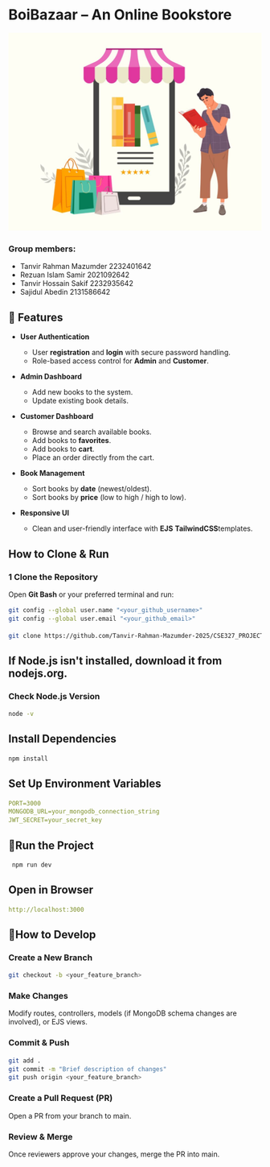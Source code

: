 # BoiBazaar – An Online Bookstore

![Image book Store](https://github.com/Tanvir-Rahman-Mazumder-2025/CSE327_PROJECT/blob/main/public/images/bookselling_Cover.jpg)

### Group members:

* Tanvir Rahman Mazumder 2232401642
* Rezuan Islam Samir 2021092642
* Tanvir Hossain Sakif 2232935642
* Sajidul Abedin 2131586642

## 🚀 Features

- **User Authentication**
  - User **registration** and **login** with secure password handling.
  - Role-based access control for **Admin** and **Customer**.

- **Admin Dashboard**
  - Add new books to the system.
  - Update existing book details.


- **Customer Dashboard**
  - Browse and search available books.
  - Add books to **favorites**.
  - Add books to **cart**.
  - Place an order directly from the cart.

- **Book Management**
  - Sort books by **date** (newest/oldest).
  - Sort books by **price** (low to high / high to low).


- **Responsive UI**
  - Clean and user-friendly interface with **EJS** **TailwindCSS**templates.



##  How to Clone & Run

### 1️ Clone the Repository
Open **Git Bash** or your preferred terminal and run:
```bash
git config --global user.name "<your_github_username>"
git config --global user.email "<your_github_email>"

git clone https://github.com/Tanvir-Rahman-Mazumder-2025/CSE327_PROJECT.git

```

## If Node.js isn't installed, download it from nodejs.org.

### Check Node.js Version

```bash
node -v
```

## Install Dependencies
```bash
npm install
```


## Set Up Environment Variables
```yaml
PORT=3000
MONGODB_URL=your_mongodb_connection_string
JWT_SECRET=your_secret_key
```

## 🚀Run the Project
```bash
 npm run dev
```
## Open in Browser
```yaml
http://localhost:3000
```
## 🚀How to Develop
### Create a New Branch
```bash
git checkout -b <your_feature_branch>
```
### Make Changes

Modify routes, controllers, models (if MongoDB schema changes are involved), or EJS views.

### Commit & Push
```bash
git add .
git commit -m "Brief description of changes"
git push origin <your_feature_branch>
```
### Create a Pull Request (PR)
Open a PR from your branch to main. 

### Review & Merge
Once reviewers approve your changes, merge the PR into main.
